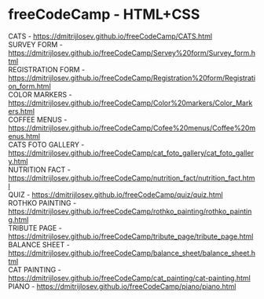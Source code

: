 # freeCodeCamp - HTML+CSS
 CATS - https://dmitrijlosev.github.io/freeCodeCamp/CATS.html <br />
 SURVEY FORM - https://dmitrijlosev.github.io/freeCodeCamp/Servey%20form/Survey_form.html <br />
 REGISTRATION FORM - https://dmitrijlosev.github.io/freeCodeCamp/Registration%20form/Registration_form.html <br />
 COLOR MARKERS - https://dmitrijlosev.github.io/freeCodeCamp/Color%20markers/Color_Markers.html <br />
 COFFEE MENUS - https://dmitrijlosev.github.io/freeCodeCamp/Cofee%20menus/Coffee%20menus.html <br />
 CATS FOTO GALLERY - https://dmitrijlosev.github.io/freeCodeCamp/cat_foto_gallery/cat_foto_gallery.html <br />
 NUTRITION FACT - https://dmitrijlosev.github.io/freeCodeCamp/nutrition_fact/nutrition_fact.html <br />
 QUIZ - https://dmitrijlosev.github.io/freeCodeCamp/quiz/quiz.html <br />
 ROTHKO PAINTING - https://dmitrijlosev.github.io/freeCodeCamp/rothko_painting/rothko_painting.html <br />
 TRIBUTE PAGE - https://dmitrijlosev.github.io/freeCodeCamp/tribute_page/tribute_page.html <br />
 BALANCE SHEET - https://dmitrijlosev.github.io/freeCodeCamp/balance_sheet/balance_sheet.html <br />
 CAT PAINTING - https://dmitrijlosev.github.io/freeCodeCamp/cat_painting/cat-painting.html <br />
 PIANO - https://dmitrijlosev.github.io/freeCodeCamp/piano/piano.html <br />
 
 
 

